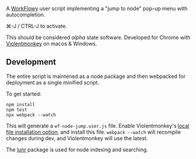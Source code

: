 A [WorkFlowy][wf] user script implementing a "jump to node" pop-up menu with autocompletion.

&#x2318;-J / CTRL-J to activate.

This should be considered _alpha_ state software. Developed for Chrome with [Violentmonkey][vm] on macos & Windows.

[vm]: https://violentmonkey.github.io/get-it/
[wf]: https://workflowy.com/

## Development

The entire script is maintened as a node package and then webpacked for
deployment as a single minified script.

To get started:

    npm install
    npm test
    npx webpack --watch

This will generate a `wf-node-jump.user.js` file. Enable Violentmonkey's [local file installation option][2], and install this file. `webpack --watch` will recompile changes during dev, and Violentmonkey will use the latest.

The [lunr](https://lunrjs.com/) package is used for node indexing and searching.

[2]: https://violentmonkey.github.io/2017/03/14/How-to-edit-scripts-with-your-favorite-editor/